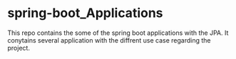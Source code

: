 # spring-boot_Applications
This repo contains the some of the spring boot applications with the JPA.
It conytains several application with the diffrent use case regarding the project.
